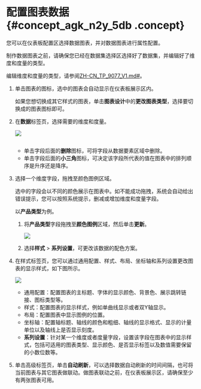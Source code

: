 # 配置图表数据 {#concept_agk_n2y_5db .concept}

您可以在仪表板配置区选择数据图表，并对数据图表进行属性配置。

制作数据图表之前，请确保您已经在数据集选择区选择好了数据集，并编辑好了维度和度量的类型。

编辑维度和度量的类型，请参阅[ZH-CN\_TP\_9077\_V1.md\#](cn.zh-CN/快速入门/快速制作报表/制作仪表板快速入门.md#)。

1.  单击图表的图标，选中的图表会自动显示在仪表板展示区内。

    如果您想切换成其它样式的图表，单击**图表设计**中的**更改图表类型**，选择要切换成的图表图标即可。

2.  在**数据**标签页，选择需要的维度和度量。

    ![](http://static-aliyun-doc.oss-cn-hangzhou.aliyuncs.com/assets/img/9114/15535830241448_zh-CN.png)

    ![]()

    -   单击字段后面的**删除**图标，可将字段从数据要素区域中删除。
    -   单击字段后面的**小三角**图标，可决定该字段所代表的值在图表中的排列顺序是升序还是降序。
3.  选择一个维度字段，拖拽至颜色图例区域。

    选中的字段会以不同的颜色展示在图表中。如不能成功拖拽，系统会自动给出错误提示，您可以按照系统提示，删减或增加维度和度量字段。

    以**产品类型**为例。

    1.  将**产品类型**字段拖拽至**颜色图例**区域，然后单击**更新**。

        ![](http://static-aliyun-doc.oss-cn-hangzhou.aliyuncs.com/assets/img/9114/15535830241449_zh-CN.png)

    2.  选择**样式** \> **系列设置**，可更改该数据的配色方案。
4.  在样式标签页，您可以通过通用配置、样式、布局、坐标轴和系列设置更改图表的显示样式，如下图所示。

    ![](http://static-aliyun-doc.oss-cn-hangzhou.aliyuncs.com/assets/img/9114/15535830241452_zh-CN.png)

    -   通用配置：配置图表的主标题、字体的显示颜色、背景色、展示跳转链接、图标类型等。
    -   样式：配置图表的显示样式，例如单曲线显示或者双Y轴显示。
    -   布局：配置图表中显示图例的位置。
    -   坐标轴：配置轴标题、轴线的颜色和粗细、轴线的显示格式、显示的计量单位以及轴线上是否显示刻度。
    -   **系列设置**：针对某一个维度或者度量字段，设置该字段在图表中的显示样式，包括可适用的图表类型、显示颜色、是否显示标签以及数值需要保留的小数位数等。
5.  单击高级标签页，单击**自动刷新**，可以选择数据自动刷新的时间间隔，也可将当前图表与其它图表做联动。做图表联动之前，在仪表板展示区，请确保至少有两张图表可用。

